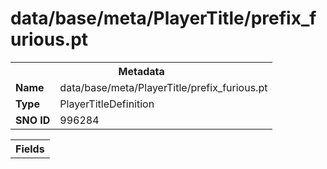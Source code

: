 <h1>data/base/meta/PlayerTitle/prefix_furious.pt</h1><table><tr><th colspan="100%">Metadata</th></tr><tr><td><b>Name</b></td><td>data/base/meta/PlayerTitle/prefix_furious.pt</td></tr><tr><td><b>Type</b></td><td>PlayerTitleDefinition</td></tr><tr><td><b>SNO ID</b></td><td>996284</td></tr></table>

<table><tr><th colspan="100%">Fields</th></tr></table>


